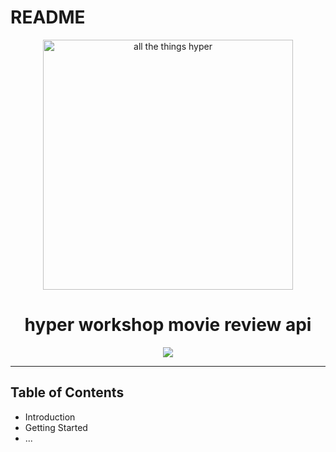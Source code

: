 # README

<div align="center">
  <img src="https://hyper.io/all.svg" width="400px" alt="all the things hyper" />
</div>

<h1 align="center">
  hyper workshop movie review api
</h1>

<p align="center">
  <img src="https://github.com/hyper63/workshop-api/actions/workflows/test.yml/badge.svg" />
</p>

---

## Table of Contents

* Introduction
* Getting Started
* ...




